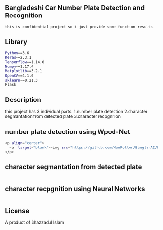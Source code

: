                                                    
  <!--[![Backers on Open Collective](https://opencollective.com/nest/backers/badge.svg)](https://opencollective.com/nest#backer)
  [![Sponsors on Open Collective](https://opencollective.com/nest/sponsors/badge.svg)](https://opencollective.com/nest#sponsor)-->
## Bangladeshi Car Number Plate Detection and Recognition
```bash
this is confidential project so i just provide some function results
```

## Library
```bash
Python==3.6
Keras==2.3.1
Tensorflow==1.14.0
Numpy==1.17.4
Matplotlib==3.2.1
OpenCV==4.1.0
sklearn==0.21.3
Flask
```
## Description

this project has 3 individual parts.
1.number plate detection
2.character segmantation from detected plate
3.character recpgnition

## number plate detection using Wpod-Net

```bash
<p align="center">
  <a  target="blank"><img src="https://github.com/MunPotter/Bangla-AI/blob/main/Screenshot_7.png" width="320" alt="img" /></a>
</p>
```

## character segmantation from detected plate

```bash

```

## character recpgnition using Neural Networks

```bash

```

## License
A product of Shazzadul Islam

